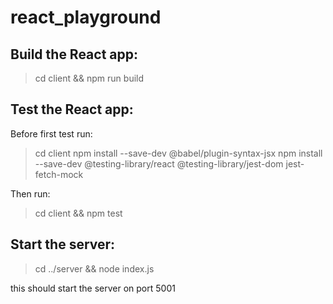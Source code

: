 # react_playground
## Build the React app:
> cd client && npm run build

## Test the React app:
Before first test run:
> cd client
> npm install --save-dev @babel/plugin-syntax-jsx
> npm install --save-dev @testing-library/react @testing-library/jest-dom jest-fetch-mock

Then run:
> cd client && npm test

## Start the server:
> cd ../server && node index.js

this should start the server on port 5001